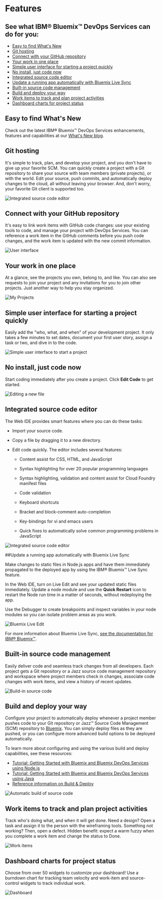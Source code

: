 # Features

## See what IBM® Bluemix™ DevOps Services can do for you:
* [Easy to find What's New](#whatsnew)
* [Git hosting](#githosting)
* [Connect with your GitHub repository](#gitrepo)
* [Your work in one place](#yourwork)
* [Simple user interface for starting a project quickly](#simpleui)
* [No install, just code now](#noinstall)
* [Integrated source code editor](#editor)
* [Update a running app automatically with Bluemix Live Sync](#sync)
* [Built-in source code management](#scm)
* [Build and deploy your way](#build)
* [Work items to track and plan project activities](#wis)
* [Dashboard charts for project status](#dashboard)

<a name='whatsnew'></a>
## Easy to find What's New
Check out the latest IBM® Bluemix™ DevOps Services enhancements, features and capabilities at our [What's New blog](https://developer.ibm.com/devops-services/category/whats-new/).							

<a name='githosting'></a>
## Git hosting

It's simple to track, plan, and develop your project, and you don't have to 
give up your favorite SCM.  You can quickly create a project with a 
Git repository to share your source with team members (private 
projects), or with the world.  Edit your source, push commits, and 
automatically deploy changes to	the cloud, all without leaving your
browser. And, don't worry, your favorite Git client is supported too.
 
![Integrated source code editor](/features/images/git-hosting.png)		

<a name='gitrepo'></a>
## Connect with your GitHub repository
			
It's easy to link work items with GitHub code changes: use your existing 
tools to code, and manage your project with  DevOps Services.  You 
can reference a work item in the GitHub comments before you push 
code changes, and the work item is updated with the new commit information.

![User interface](/features/images/GitIntegration1.png)		

<a name='yourwork'></a>
## Your work in one place

At a glance, see the projects you own, belong to, and like. You can also see requests to join your project and any invitations for you to join other projects.   Just another way to help you stay organized.

![My Projects](/features/images/my_projects.png)																		 


<a name='simpleui'></a>
## Simple user interface for starting a project quickly

Easily add the "who, what, and when" of your development project. It only takes a few minutes to set dates, document your first user story, assign a task or two, and dive in to the code.

![Simple user interface to start a project](/features/images/jazzhub-project-new.png)																				

<a name='noinstall'></a>
## No install, just code now

Start coding immediately after you create a project. 
Click **Edit Code** to get started.

![Editing a new file](/features/images/jazzhub-editor-new-file.png)			

											

<a name='editor'></a>
## Integrated source code editor

The Web IDE provides smart features where you can do these tasks:

* Import your source code.

* Copy a file by dragging it to a new directory.

* Edit code quickly. The editor includes several features:

   * Content assist for CSS, HTML, and JavaScript

   * Syntax highlighting for over 20 popular programming languages

   * Syntax highlighting, validation and content assist for Cloud Foundry manifest files

   * Code validation

   * Keyboard shortcuts

   * Bracket and block-comment auto-completion

   * Key-bindings for vi and emacs users 

   * Quick fixes to automatically solve common programming problems in JavaScript

![Integrated source code editor](/features/images/jazzhub-editor.png)											



<a name='sync'></a>
##Update a running app automatically with Bluemix Live Sync

Make changes to static files in Node.js apps and have them immediately propagated to the deployed app by using the IBM® Bluemix™ Live Sync feature. 

In the Web IDE, turn on Live Edit and see your updated static files immediately. Update a node module and use the **Quick Restart** icon to restart the Node run time in a matter of seconds, without redeploying the app. 

Use the Debugger to create breakpoints and inspect variables in your node modules so you can isolate problem areas as you work.

![Bluemix Live Edit](/features/images/live_edit.png)	

For more information about Bluemix Live Sync, [see the documentation for IBM&reg; Bluemix&trade;](https://www.ng.bluemix.net/docs/#manageapps/bluemixlive.html#bluemixlive).


<a name='scm'></a>
## Built-in source code management						

Easily deliver code and seamless track changes from all developers. 
Each project gets a Git repository or a Jazz source code management
 repository and workspace where project members check in changes, 
associate code changes with work items, and view a history of recent 
updates.

![Build-in source code](/features/images/SCMUIs.png)																				



<a name='build'></a>
## Build and deploy your way

Configure your project to automatically deploy whenever a project member pushes code to your Git repository or Jazz&trade;  Source Code Management (SCM) repository to [Bluemix](//bluemix.net/ "Bluemix"). You can simply deploy files as they are pushed, or you
can configure more advanced build options to be deployed automatically.

To learn more about configuring and using the various build and deploy capabilities,
see these resources:

* [Tutorial: Getting Started with Bluemix and Bluemix DevOps Services using Node.js](/tutorials/jazzeditor)
* [Tutorial: Getting Started with Bluemix and Bluemix DevOps Services using Java](/tutorials/jazzeditorjava)
* [Reference information on Build & Deploy](/docs/reference/deploy)


![Automatic build of source code](/features/images/automatic-build-source-code.png)
									
							

<a name='wis'></a>
## Work items to track and plan project activities						

Track who's doing what, and when it will get done. Need a design? Open a task
 and assign it to the person with the wireframing tools. Something 
not working? Then, open a defect.  Hidden benefit: expect a warm 
fuzzy when you complete a work item and change the status to Done.

![Work items](/features/images/WorkItemsMain.png)		
		
<a name='dashboard'></a>
## Dashboard charts for project status										

Choose from over 50 widgets to customize your dashboard! Use a burndown chart 
for tracking team velocity and work-item and source-control widgets
 to track individual work.
 
![Dashboard](/features/images/Charts.png)

